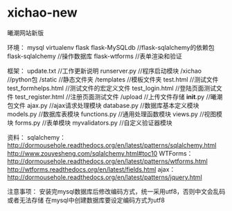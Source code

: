 # xichao-new
曦潮网站新版

环境：
  mysql
  virtualenv
  flask
  flask-MySQLdb    //flask-sqlalchemy的依赖包
  flask-sqlalchemy    //操作数据库
  flask-wtforms    //表单渲染和验证


框架：
  update.txt    //工作更新说明
  runserver.py    //程序启动模块
  /xichao    //python包
    /static    //静态文件夹
    /templates    //模板文件夹
      test.html    //测试文件
      test_formhelps.html    //测试文件的宏定义文件
      test_login.html    //登陆页面测试文件
      test_register.html    //注册页面测试文件
    /upload    //上传文件存储
    __init__.py    //曦潮包文件
    ajax.py    //ajax请求处理模块
    database.py    //数据库基本定义模块
    models.py    //数据库表模块
    functions.py    //通用处理函数模块
    views.py    //视图模块
    forms.py    //表单模块
    myvalidators.py    //自定义验证器模块

资料：
  sqlalchemy：http://dormousehole.readthedocs.org/en/latest/patterns/sqlalchemy.html
              http://www.zouyesheng.com/sqlalchemy.html#toc10
  WTForms：http://dormousehole.readthedocs.org/en/latest/patterns/wtforms.html
           http://wtforms.readthedocs.org/en/latest/fields.html
  ajax：http://dormousehole.readthedocs.org/en/latest/patterns/jquery.html

注意事项：
  安装完mysql数据库后修改编码方式，统一采用utf8，否则中文会乱码或者无法存储
  在mysql中创建数据库要设定编码方式为utf8
